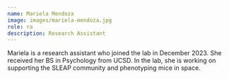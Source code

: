 ```yaml
---
name: Mariela Mendoza
image: images/mariela-mendoza.jpg
role: ra
description: Research Assistant
---
```


Mariela is a research assistant who joined the lab in December 2023. She received her BS in Psychology from UCSD. In the lab, she is working on supporting the SLEAP community and phenotyping mice in space.